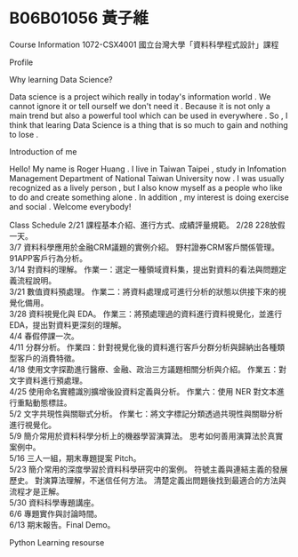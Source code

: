 # B06B01056 黃子維
Course Information
1072-CSX4001
國立台灣大學「資料科學程式設計」課程

Profile

Why learning Data Science?

Data science is a project wihich really in today's information world . We cannot ignore it or tell ourself we don't need it . Because it is not only a main trend but also a powerful tool which can be used in everywhere . So , I think that learing Data Science is a thing that is so much to gain and nothing to lose . 

Introduction of me 

Hello! My name is Roger Huang . I live in Taiwan Taipei , study in Infomation Management Department of National Taiwan University now . I was usually recognized as a lively person , but I also know myself as a people who like to do and create something alone . In addition , my interest is doing exercise and social . Welcome everybody!


Class Schedule
2/21 	課程基本介紹、進行方式、成績評量規範。
2/28 	228放假一天。  
3/7 	資料科學應用於金融CRM議題的實例介紹。 
      野村證券CRM客戶關係管理。 
      91APP客戶行為分析。  
3/14 	對資料的理解。 
      作業一：選定一種領域資料集，提出對資料的看法與問題定義流程說明。  
3/21 	數值資料預處理。 
      作業二：將資料處理成可進行分析的狀態以供接下來的視覺化備用。  
3/28 	資料視覺化與 EDA。 
      作業三：將預處理過的資料進行資料視覺化，並進行 EDA，提出對資料更深刻的理解。  
4/4 	春假停課一次。  
4/11 	分群分析。 
      作業四：針對視覺化後的資料進行客戶分群分析與歸納出各種類型客戶的消費特徵。  
4/18 	使用文字探勘進行醫療、金融、政治三方議題相關分析與介紹。 
      作業五：對文字資料進行預處理。  
4/25 	使用命名實體識別擴增後設資料定義與分析。 
      作業六：使用 NER 對文本進行重點動態標註。  
5/2 	文字共現性與關聯式分析。 
      作業七：將文字標記分類透過共現性與關聯分析進行視覺化。  
5/9 	簡介常用於資料科學分析上的機器學習演算法。 
      思考如何善用演算法於真實案例中。  
5/16 	三人一組，期末專題提案 Pitch。  
5/23 	簡介常用的深度學習於資料科學研究中的案例。 
      符號主義與連結主義的發展歷史。 
      對演算法理解，不迷信任何方法。 
      清楚定義出問題後找到最適合的方法與流程才是正解。  
5/30 	資料科學專題講座。  
6/6 	專題實作與討論時間。  
6/13 	期末報告。Final Demo。  

Python Learning resourse
